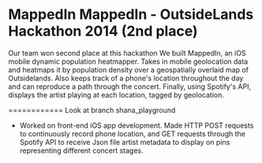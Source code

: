 MappedIn
MappedIn - OutsideLands Hackathon 2014 (2nd place)
===========
Our team won second place at this hackathon
We built MappedIn, an iOS mobile dynamic population heatmapper. Takes in mobile geolocation data and 
heatmaps it by population density over a geospatially overlaid map of Outsidelands.
Also keeps track of a phone's location throughout the day and can reproduce a path through the concert.
Finally, using Spotify's API, displays the artist playing at each location, tagged by geolocation.

============ 
Look at branch shana_playground 
- Worked on front-end iOS app development. Made HTTP POST requests to continuously record phone location, and GET 
requests through the Spotify API to receive Json file artist metadata to display on pins 
representing different concert stages.
